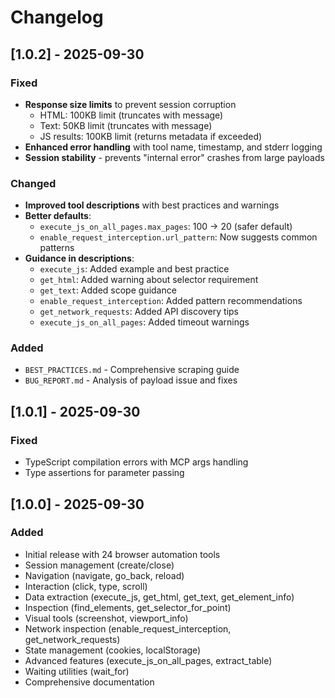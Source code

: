 # Changelog

## [1.0.2] - 2025-09-30

### Fixed
- **Response size limits** to prevent session corruption
  - HTML: 100KB limit (truncates with message)
  - Text: 50KB limit (truncates with message) 
  - JS results: 100KB limit (returns metadata if exceeded)
- **Enhanced error handling** with tool name, timestamp, and stderr logging
- **Session stability** - prevents "internal error" crashes from large payloads

### Changed
- **Improved tool descriptions** with best practices and warnings
- **Better defaults**:
  - `execute_js_on_all_pages.max_pages`: 100 → 20 (safer default)
  - `enable_request_interception.url_pattern`: Now suggests common patterns
- **Guidance in descriptions**:
  - `execute_js`: Added example and best practice
  - `get_html`: Added warning about selector requirement
  - `get_text`: Added scope guidance
  - `enable_request_interception`: Added pattern recommendations
  - `get_network_requests`: Added API discovery tips
  - `execute_js_on_all_pages`: Added timeout warnings

### Added
- `BEST_PRACTICES.md` - Comprehensive scraping guide
- `BUG_REPORT.md` - Analysis of payload issue and fixes

## [1.0.1] - 2025-09-30

### Fixed
- TypeScript compilation errors with MCP args handling
- Type assertions for parameter passing

## [1.0.0] - 2025-09-30

### Added
- Initial release with 24 browser automation tools
- Session management (create/close)
- Navigation (navigate, go_back, reload)
- Interaction (click, type, scroll)
- Data extraction (execute_js, get_html, get_text, get_element_info)
- Inspection (find_elements, get_selector_for_point)
- Visual tools (screenshot, viewport_info)
- Network inspection (enable_request_interception, get_network_requests)
- State management (cookies, localStorage)
- Advanced features (execute_js_on_all_pages, extract_table)
- Waiting utilities (wait_for)
- Comprehensive documentation
